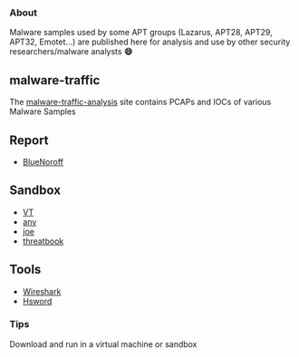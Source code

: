 ### About

Malware samples used by some APT groups (Lazarus, APT28, APT29, APT32, Emotet...) are published here for analysis and use by other security researchers/malware analysts **:smile:** 

## malware-traffic

The [malware-traffic-analysis](https://malware-traffic-analysis.net/2022/06/27/index.html) site contains PCAPs and IOCs of various Malware Samples

## Report

- [BlueNoroff](https://securelist.com/the-bluenoroff-cryptocurrency-hunt-is-still-on/105488/)

## Sandbox

- [VT](https://www.virustotal.com/)
- [any](https://any.run/)
- [joe](https://www.joesandbox.com/#windows)
- [threatbook](https://x.threatbook.com/)

## Tools
- [Wireshark](https://www.wireshark.org/download.html)
- [Hsword](https://www.52pojie.cn/thread-1358235-1-1.html)

### Tips

Download and run in a virtual machine or sandbox
